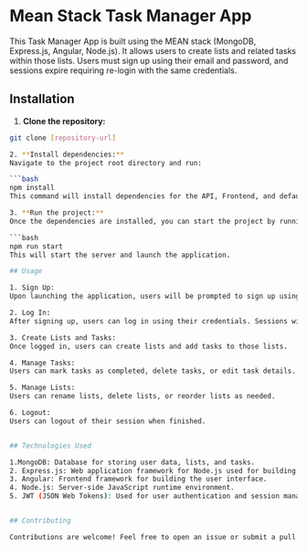 # Mean Stack Task Manager App

This Task Manager App is built using the MEAN stack (MongoDB, Express.js, Angular, Node.js). It allows users to create lists and related tasks within those lists. Users must sign up using their email and password, and sessions expire requiring re-login with the same credentials.

## Installation

1. **Clone the repository:**

```bash
git clone [repository-url]

2. **Install dependencies:**
Navigate to the project root directory and run:

```bash
npm install
This command will install dependencies for the API, Frontend, and default root.

3. **Run the project:**
Once the dependencies are installed, you can start the project by running:

```bash
npm run start
This will start the server and launch the application.

## Usage

1. Sign Up:
Upon launching the application, users will be prompted to sign up using their email and password.

2. Log In:
After signing up, users can log in using their credentials. Sessions will expire, requiring re-login with the same credentials.

3. Create Lists and Tasks:
Once logged in, users can create lists and add tasks to those lists.

4. Manage Tasks:
Users can mark tasks as completed, delete tasks, or edit task details.

5. Manage Lists:
Users can rename lists, delete lists, or reorder lists as needed.

6. Logout:
Users can logout of their session when finished.


## Technologies Used

1.MongoDB: Database for storing user data, lists, and tasks.
2. Express.js: Web application framework for Node.js used for building the API.
3. Angular: Frontend framework for building the user interface.
4. Node.js: Server-side JavaScript runtime environment.
5. JWT (JSON Web Tokens): Used for user authentication and session management.


## Contributing

Contributions are welcome! Feel free to open an issue or submit a pull request for any improvements or new features.
